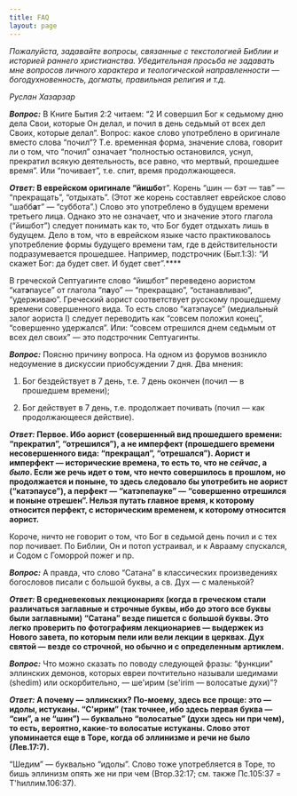 ```yaml
---
title: FAQ
layout: page
---
```


*Пожалуйста, задавайте вопросы, связанные с текстологией Библии и
историей раннего христианства. Убедительная просьба не задавать мне
вопросов личного характера и теологической направленности —
богодухновенность, догматы, правильная религия и т.д.*

*Руслан Хазарзар*

***Вопрос:*** В Книге Бытия 2:2 читаем: “2 И совершил Бог к седьмому дню дела Свои, которые Он делал, и почил в день седьмый от всех дел Своих, которые делал”. Вопрос: какое слово употреблено в оригинале вместо слова “почил”? Т.е.
временная форма, значение слова, говорит ли о том, что “почил”
означает “полностью остановился, уснул, прекратил всякую
деятельность, все равно, что мертвый, прошедшее время”. Или
“почивает”, т.е. спит, время продолжающееся.

***Ответ:* **В еврейском оригинале “йишб**о**т”. Корень “шин — бэт —
тав” — “прекращать”, “отдыхать”. (Этот же корень составляет
еврейское слово “шабб**а**т” — “суббота”.) Слово это употреблено
в будущем времени третьего лица. Однако это не означает, что и значение
этого глагола (“йишбот”) следует понимать как то, что Бог будет
отдыхать лишь в будущем. Дело в том, что в еврейском языке часто
практиковалось употребление формы будущего времени там, где в
действительности подразумевается прошедшее. Например,
подстрочник (Быт.1:3): “И скажет Бог: да будет свет. И будет
свет”.****

В греческой Септуагинте слово “йишбот” переведено аористом
“кат**э**паусе” от глагола “п**а**уо” — “прекращаю”,
“останавливаю”, “удерживаю”. Греческий аорист соответствует
русскому прошедшему времени совершенного вида. То есть слово
“катэпаусе” (медиальный залог аориста I) следует переводить
как “совсем положил конец”, “совершенно удержался”. Или: “совсем
отрешился днем седьмым от всех дел своих” — это подстрочник
Септуагинты.

***Вопрос:*** Поясню причину вопроса. На одном из форумов возникло
недоумение в дискуссии приобсуждении 7 дня. Два мнения:

1. Бог бездействует в 7 день, т.е. 7 день окончен (почил — в прошедшем
времени);

2. Бог действует в 7 день, т.е. продолжает почивать (почил — как
продолжающееся действие).

***Ответ:* **Первое. Ибо аорист (совершенный вид прошедшего времени:
“прекратил”, “отрешился”), а не имперфект (прошедшего времени
несовершенного вида: “прекращал”, “отрешался”). Аорист и имперфект
— исторические времена, то есть то, что не ***сейчас***, а ***было***.
Если же речь идет о том, что нечто совершилось в прошлом, но
продолжается и поныне, то здесь следовало бы употребить не
аорист (“катэпаусе”), а перфект — “катэпепауке” — “совершенно
отрешился и поныне отрешен”. Нельзя путать главное время, к
которому относится перфект, с историческим временем, к которому
относится аорист.****

Короче, ничто не говорит о том, что Бог в седьмой день почил и с тех пор
почивает. По Библии, Он и потоп устраивал, и к Аврааму спускался, и
Содом с Гоморрой пожег и пр.

***Вопрос:*** А правда, что слово “Сатана” в классических произведениях богословов писали с большой буквы, а св. Дух — с маленькой?

***Ответ:* **В средневековых лекционариях (когда в греческом стали
различаться заглавные и строчные буквы, ибо до этого все буквы
были заглавными) “Сатана” везде пишется с большой буквы. Это легко
проверить по фотографиям лекционариев — выдержек из Нового завета, по
которым пели или вели лекции в церквах. Дух святой — везде со строчной,
но обычно и с определенным артиклем.****

***Вопрос:*** Что можно сказать по поводу следующей фразы: “функции" эллинских демонов, которых евреи почтительно называли шедимами
(shedim) или оскорбительно, — ше'ирим (se'irim — волосатые духи)”?

***Ответ:* **А почему — эллинских? По-моему, здесь все проще: это —
идолы, истуканы. “С'ирим” (так точнее, ибо здесь первая буква —
“син”, а не “шин”) — буквально “волосатые” (духи здесь ни при чем),
то есть, вероятно, какие-то волосатые истуканы. Слово этот упоминается
еще в Торе, когда об эллинизме и речи не было (Лев.17:7).****

“Шедим” — буквально “идолы”. Слово тоже употребляется в Торе, то бишь
эллинизм опять же ни при чем (Втор.32:17; см. также Пс.105:37 =
T'hиллим.106:37).

